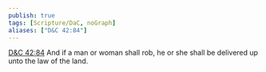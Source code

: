 ```yaml
---
publish: true
tags: [Scripture/DaC, noGraph]
aliases: ["D&C 42:84"]
---
```

[D&C 42:84](https://churchofjesuschrist.org/study/scriptures/dc-testament/dc/42?lang=eng&id=p84#p84) And if a man or woman shall rob, he or she shall be delivered up unto the law of the land.
